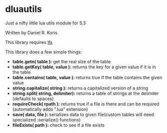 # dluautils
Just a nifty little lua utils module for 5.3

Written by Daniel R. Koris

This library requires [lfs](https://github.com/keplerproject/luafilesystem)

This library does a few simple things:
* __table.getn( table ):__ get the real size of the table
* __table.getKey( table, value ):__ returns the key for a given value if it is in the table
* __table.contains( table, value ):__ returns true if the table contains the given value
* __string.capitalize( string ):__ returns a capitalized version of a string
* __string.split( string, delimiter):__ returns a table of strings at the delimiter (defaults to spaces)
* __requireCheck( rpath ):__ returns true if a file is there and can be required (automatically adds ".lua" extension)
* __save( data, file ):__ serializes data to given file(custom tables will need specialized :serialize() functions)
* __fileExists( path ):__ check to see if a file exists
